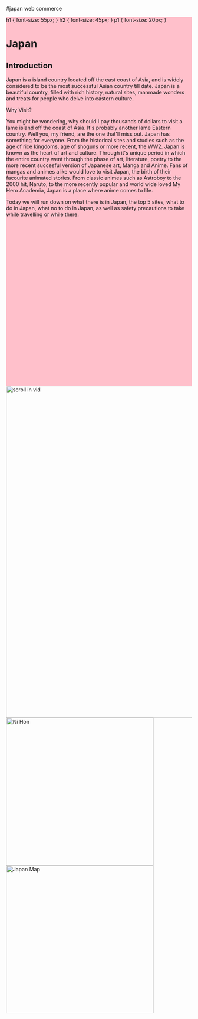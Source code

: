 #japan web
commerce

<html>
<head>
<meta name="viewport" content="width=device-width, initial-scale=1">
<style>
.parallax {

 background-image : url("file:///C:/Users/Pradip%20Panta/Desktop/download.jpg");


 min-height: 1000px;
   
  background-attachment: fixed;
  background-position: center;
  background-repeat: no-repeat;
  background-size: 600px;


}
</style>
</head>
<body>

<style>
    .div
    {
      position: relative;
      top: 0;
      left: 0;
    }
    .scroll in vid
    {
      position: center;
      top: 60px;
      left: 80px;
    }
  </style>

<style>
  .div
{
position: relative;
top: 0;
left: 0;
}

</style>

<div class="parallax"></div>
<div style="height:1000px;background-color:pink">

h1 {
 font-size: 55px;
 }
h2 {
 font-size: 45px;
 }
 p1 {
 font-size: 20px;
 }



<h1> Japan </h1> 

<h2> Introduction </h2> 

<p1>Japan is a island country located off the east coast of Asia, and is widely considered to be the most successful Asian country till date. Japan is a beautiful country, filled with rich history, natural sites, manmade wonders and treats for people who delve into eastern culture.</p1>


 Why Visit? 


You might be wondering, why should I pay thousands of dollars to visit a lame island off the coast of Asia. It's probably another lame Eastern country. Well you, my friend, are the one that'll miss out. Japan has something for everyone. From the historical sites and studies such as the age of rice kingdoms, age of shoguns or more recent, the WW2. Japan is known as the heart of art and culture. Through it's unique period in which the entire country went through the phase of art, literature, poetry to the more recent succesful version of Japanese art, Manga and Anime. Fans of mangas and animes alike would love to visit Japan, the birth of their facourite animated stories. From classic animes such as Astroboy to the 2000 hit, Naruto, to the more recently popular and world wide loved My Hero Academia, Japan is a place where anime comes to life.

Today we will run down on what there is in Japan, the top 5 sites, what to do in Japan, what no to do in Japan, as well as safety precautions to take while travelling or while there. 


</div>

<img src="file:///C:/Users/Pradip%20Panta/Desktop/My%20Gif%201.gif" alt="scroll in vid" style="width:900px;height:900px;">

<img src="https://upload.wikimedia.org/wikipedia/commons/3/35/Nihon.png" alt="Ni Hon" style="width:400px;height:400px;">
<img src="https://upload.wikimedia.org/wikipedia/commons/8/85/Regions_and_Prefectures_of_Japan_no_labels.svg" alt="Japan Map" style="width:400px;height:400px;">
</body>
</html>


